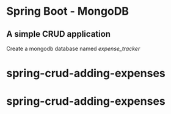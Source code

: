 # Spring Boot - MongoDB
## A simple CRUD application

Create a mongodb database named *expense_tracker*

# spring-crud-adding-expenses
# spring-crud-adding-expenses
